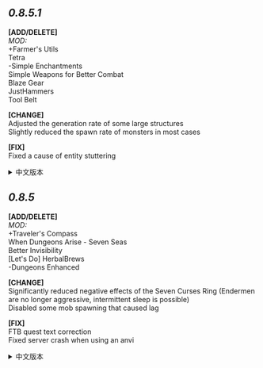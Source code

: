 ***0.8.5.1***
---
**[ADD/DELETE]**  
*MOD:*  
+Farmer's Utils    
Tetra  
-Simple Enchantments  
Simple Weapons for Better Combat  
Blaze Gear  
JustHammers  
Tool Belt

**[CHANGE]**  
Adjusted the generation rate of some large structures    
Slightly reduced the spawn rate of monsters in most cases

**[FIX]**  
Fixed a cause of entity stuttering  
<details>
<summary>中文版本</summary>
  
**[添加/删除]**  
*MOD:*  
+Farmer's Utils    
Tetra  
-Simple Enchantments  
Simple Weapons for Better Combat  
Blaze Gear  
JustHammers  
Tool Belt

**[改变]**  
调整部分大型结构的生成率  
略微降低大部分情况下的怪物生成率

**[修复]**  
修复可能导致的实体卡顿
</details>



***0.8.5***
---
**[ADD/DELETE]**  
*MOD:*  
+Traveler's Compass  
When Dungeons Arise - Seven Seas  
Better Invisibility  
[Let's Do] HerbalBrews  
-Dungeons Enhanced

**[CHANGE]**  
Significantly reduced negative effects of the Seven Curses Ring (Endermen are no longer aggressive, intermittent sleep is possible)  
Disabled some mob spawning that caused lag

**[FIX]**  
FTB quest text correction  
Fixed server crash when using an anvi
<details>
<summary>中文版本</summary>
  
**[添加/删除]**  
*MOD:*  
+Traveler's Compass   
When Dungeons Arise - Seven Seas  
Better Invisibility  
[Let's Do] HerbalBrews  
-Dungeons Enhanced

**[改变]**  
七咒之戒的负面效果大幅度下调(末影人不再具有攻击性,可以间歇性睡觉)  
禁用了部分导致卡顿的生物生成

**[修复]**  
FTB任务文本更正  
修复服务端使用铁砧崩溃
</details>


